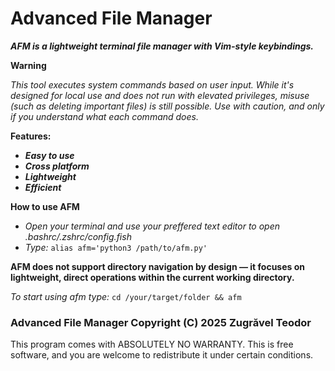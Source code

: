 # Advanced File Manager
***AFM is a lightweight terminal file manager with Vim-style keybindings.***

**Warning**

*This tool executes system commands based on user input. While it's designed for local use and does not run with elevated privileges, misuse (such as deleting important files) is still possible. Use with caution, and only if you understand what each command does.*

**Features:**
- ***Easy to use***
- ***Cross platform***
- ***Lightweight***
- ***Efficient***

**How to use AFM**

- *Open your terminal and use your preffered text editor to open .bashrc/.zshrc/config.fish*
- *Type:* `alias afm='python3 /path/to/afm.py'`

**AFM does not support directory navigation by design — it focuses on lightweight, direct operations within the current working directory.**

*To start using afm type:* 
`cd /your/target/folder && afm`


### Advanced File Manager  Copyright (C) 2025  Zugrăvel Teodor
This program comes with ABSOLUTELY NO WARRANTY.
This is free software, and you are welcome to redistribute it under certain conditions.

